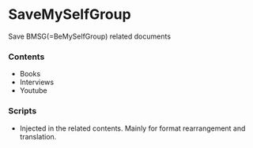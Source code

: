 # SaveMySelfGroup
Save BMSG(=BeMySelfGroup) related documents 

### Contents
- Books
- Interviews
- Youtube
### Scripts
- Injected in the related contents. Mainly for format rearrangement and translation.